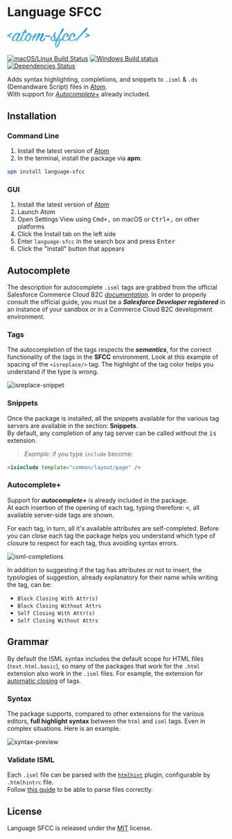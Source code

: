 # Language SFCC

<img
    alt="Atom SFCC"
    width="190px"
    src="https://raw.githubusercontent.com/matteobertoldo/language-sfcc/assets/ui/atom-sfcc.svg?sanitize=true"
/>

[![macOS/Linux Build Status](https://travis-ci.org/matteobertoldo/language-sfcc.svg?branch=master)](https://travis-ci.org/matteobertoldo/language-sfcc) [![Windows Build status](https://ci.appveyor.com/api/projects/status/bxsl40wyjcuxaa2g?svg=true)](https://ci.appveyor.com/project/matteobertoldo/language-sfcc) [![Dependencies Status](https://david-dm.org/matteobertoldo/language-sfcc/status.svg)](https://david-dm.org/matteobertoldo/language-sfcc)

Adds syntax highlighting, completions, and snippets to `.isml` &amp; `.ds` (Demandware Script) files in [Atom](https://atom.io).\
With support for [_Autocomplete+_](https://github.com/atom/autocomplete-plus) already included.

## Installation

### Command Line

1.  Install the latest version of [Atom](https://atom.io)
2.  In the terminal, install the package via **apm**:

```sh
apm install language-sfcc
```

### GUI

1.  Install the latest version of [Atom](https://atom.io)
2.  Launch Atom
3.  Open Settings View using <kbd>Cmd+,</kbd> on macOS or <kbd>Ctrl+,</kbd> on other platforms
4.  Click the Install tab on the left side
5.  Enter `language-sfcc` in the search box and press <kbd>Enter</kbd>
6.  Click the "Install" button that appears

## Autocomplete

The description for autocomplete `.isml` tags are grabbed from the official Salesforce Commerce Cloud B2C [_documentation_](https://documentation.b2c.commercecloud.salesforce.com/DOC2/topic/com.demandware.dochelp/ISML/ISML.html). In order to properly consult the official guide, you must be a _**Salesforce Developer registered**_ in an instance of your sandbox or in a Commerce Cloud B2C development environment.

### Tags

The autocompletion of the tags respects the _**semantics**_, for the correct functionality of the tags in the **SFCC** environment.
Look at this example of spacing of the `<isreplace/>` tag. The highlight of the tag color helps you understand if the type is wrong.

![isreplace-snippet](https://user-images.githubusercontent.com/15775323/74118089-431a0380-4bba-11ea-9f6a-7df6b7e72129.gif)

### Snippets

Once the package is installed, all the snippets available for the various tag servers are available in the section: **Snippets**.\
By default, any completion of any tag server can be called without the <kbd>is</kbd> extension.

> _Example_: if you type `include` become:

```html
<isinclude template="common/layout/page" />
```

### Autocomplete+

Support for **_autocomplete+_** is already included in the package.\
At each insertion of the opening of each tag, typing therefore: <kbd>&lt;</kbd>, all available server-side tags are shown.

For each tag, in turn, all it's available attributes are self-completed. Before you can close each tag the package helps you understand which type of closure to respect for each tag, thus avoiding syntax errors.

![isml-completions](https://user-images.githubusercontent.com/15775323/74117784-1c0f0200-4bb9-11ea-8fac-786e5d5acaf5.gif)

In addition to suggesting if the tag has attributes or not to insert, the typologies of suggestion, already explanatory for their name while writing the tag, can be:

-   `Block Closing With Attr(s)`
-   `Block Closing Without Attrs`
-   `Self Closing With Attr(s)`
-   `Self Closing Without Attrs`

## Grammar

By default the ISML syntax includes the default scope for HTML files (`text.html.basic`), so many of the packages that work for the `.html` extension also work in the `.isml` files. For example, the extension for [automatic closing](https://atom.io/packages/autoclose-html-plus) of tags.

### Syntax

The package supports, compared to other extensions for the various editors, **full highlight syntax** between the `html` and `isml` tags. Even in complex situations. Here is an example.

![syntax-preview](https://user-images.githubusercontent.com/15775323/74107063-9a918280-4b6c-11ea-8f1b-df9479cd6910.png)

### Validate ISML

Each `.isml` file can be parsed with the [`htmlhint`](https://github.com/htmlhint/HTMLHint) plugin, configurable by `.htmlhintrc` file.\
Follow [this guide](https://github.com/matteobertoldo/language-sfcc/wiki/Setup-for-parse-ISML-files-with-htmlhint) to be able to parse files correctly.

## License

Language SFCC is released under the [MIT](https://github.com/matteobertoldo/language-sfcc/blob/master/LICENSE) license.
